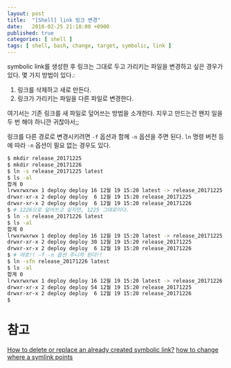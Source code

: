 ```yaml
---
layout: post
title:  "[Shell] link 링크 변경"
date:   2018-02-25 21:18:00 +0900
published: true
categories: [ shell ]
tags: [ shell, bash, change, target, symbolic, link ]
---
```


symbolic link를 생성한 후 링크는 그대로 두고 가리키는 파일을 변경하고 싶은 경우가 있다. 몇 가지 방법이 있다.:

1. 링크를 삭제하고 새로 만든다.
2. 링크가 가리키는 파일을 다른 파일로 변경한다.

여기서는 기존 링크를 새 파일로 덮어쓰는 방법을 소개한다. 지우고 만드는건 왠지 일을 두 번 해야 하니깐 귀찮아서;;

링크를 다른 경로로 변경시키려면 `-f` 옵션과 함께 `-n` 옵션을 주면 된다. `ln` 명령 버전 등에 따라 `-n` 옵션이 필요 없는 경우도 있다.

```bash
$ mkdir release_20171225
$ mkdir release_20171226
$ ln -s release_20171225 latest
$ ls -al
합계 0
lrwxrwxrwx 1 deploy deploy 16 12월 19 15:20 latest -> release_20171225
drwxr-xr-x 2 deploy deploy  6 12월 19 15:20 release_20171225
drwxr-xr-x 2 deploy deploy  6 12월 19 15:20 release_20171226
$ # 1226으로 덮어쓰고 싶지만, 1225 그대로이다.
$ ln -s release_20171226 latest
$ ls -al
합계 0
lrwxrwxrwx 1 deploy deploy 16 12월 19 15:20 latest -> release_20171225
drwxr-xr-x 2 deploy deploy 30 12월 19 15:20 release_20171225
drwxr-xr-x 2 deploy deploy  6 12월 19 15:20 release_20171226
$ # 야호!! -f -n 옵션 주니까 된다!!
$ ln -sfn release_20171226 latest
$ ls -al
합계 0
lrwxrwxrwx 1 deploy deploy 16 12월 19 15:20 latest -> release_20171226
drwxr-xr-x 2 deploy deploy 54 12월 19 15:20 release_20171225
drwxr-xr-x 2 deploy deploy  6 12월 19 15:20 release_20171226
$
```


# 참고

[How to delete or replace an already created symbolic link?](https://askubuntu.com/questions/13363/how-to-delete-or-replace-an-already-created-symbolic-link)
[how to change where a symlink points](https://unix.stackexchange.com/questions/151999/how-to-change-where-a-symlink-points)

